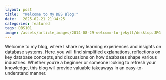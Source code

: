 ```yaml
---
layout: post
title:  "Welcome to My DBS Blog!"
date:   2025-02-21 21:34:25
categories: featured
tags: DBS101
image: /assets/article_images/2014-08-29-welcome-to-jekyll/desktop.JPG
---
```

Welcome to my blog, where I share my learning experiences and insights on database systems. Here, you will find simplified explanations, reflections on key database concepts, and discussions on how databases shape various industries. Whether you're a beginner or someone looking to refresh your knowledge, this blog will provide valuable takeaways in an easy-to-understand manner.


[jekyll]:      http://jekyllrb.com
[jekyll-gh]:   https://github.com/jekyll/jekyll
[jekyll-help]: https://github.com/jekyll/jekyll-help
